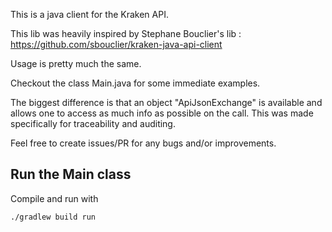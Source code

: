 
This is a java client for the Kraken API.

This lib was heavily inspired by Stephane Bouclier's lib : https://github.com/sbouclier/kraken-java-api-client

Usage is pretty much the same.

Checkout the class Main.java for some immediate examples. 

The biggest difference is that an object "ApiJsonExchange" is available and allows one to access as much info as possible
on the call.
This was made specifically for traceability and auditing.

Feel free to create issues/PR for any bugs and/or improvements.


## Run the Main class

Compile and run with
```
./gradlew build run
``` 
